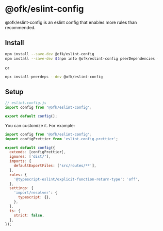 # @ofk/eslint-config

@ofk/eslint-config is an eslint config that enables more rules than recommended.

## Install

```sh
npm install --save-dev @ofk/eslint-config
npm install --save-dev $(npm info @ofk/eslint-config peerDependencies --json | jq -r 'to_entries | map("\(.key)@\(.value)") | join(" ")')
```

or

```sh
npx install-peerdeps --dev @ofk/eslint-config
```

## Setup

```js
// eslint.config.js
import config from '@ofk/eslint-config';

export default config();
```

You can customize it. For example:

```js
import config from '@ofk/eslint-config';
import configPrettier from 'eslint-config-prettier';

export default config({
  extends: [configPrettier],
  ignores: ['dist/'],
  imports: {
    defaultExportFiles: ['src/routes/**'],
  },
  rules: {
    '@typescript-eslint/explicit-function-return-type': 'off',
  },
  settings: {
    'import/resolver': {
      typescript: {},
    },
  },
  ts: {
    strict: false,
  },
});
```
